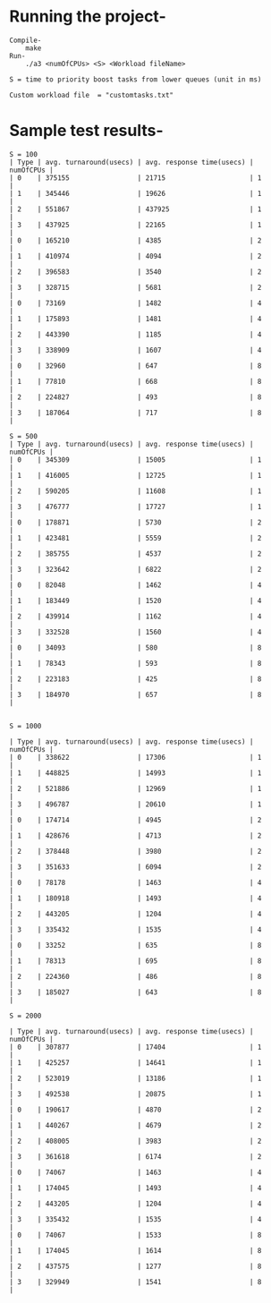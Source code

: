 
# Running the project-
    Compile-
        make
    Run-
        ./a3 <numOfCPUs> <S> <Workload fileName>

    S = time to priority boost tasks from lower queues (unit in ms)
    
    Custom workload file  = "customtasks.txt"



# Sample test results- 
    S = 100
    | Type | avg. turnaround(usecs) | avg. response time(usecs) | numOfCPUs |
    | 0    | 375155                 | 21715                     | 1         |
    | 1    | 345446                 | 19626                     | 1         |
    | 2    | 551867                 | 437925                    | 1         |
    | 3    | 437925                 | 22165                     | 1         |
    | 0    | 165210                 | 4385                      | 2         |
    | 1    | 410974                 | 4094                      | 2         |
    | 2    | 396583                 | 3540                      | 2         |
    | 3    | 328715                 | 5681                      | 2         |
    | 0    | 73169                  | 1482                      | 4         |
    | 1    | 175893                 | 1481                      | 4         |
    | 2    | 443390                 | 1185                      | 4         |
    | 3    | 338909                 | 1607                      | 4         |
    | 0    | 32960                  | 647                       | 8         |
    | 1    | 77810                  | 668                       | 8         |
    | 2    | 224827                 | 493                       | 8         |
    | 3    | 187064                 | 717                       | 8         |

    S = 500
    | Type | avg. turnaround(usecs) | avg. response time(usecs) | numOfCPUs |
    | 0    | 345309                 | 15005                     | 1         |
    | 1    | 416005                 | 12725                     | 1         |
    | 2    | 590205                 | 11608                     | 1         |
    | 3    | 476777                 | 17727                     | 1         |
    | 0    | 178871                 | 5730                      | 2         |
    | 1    | 423481                 | 5559                      | 2         |
    | 2    | 385755                 | 4537                      | 2         |
    | 3    | 323642                 | 6822                      | 2         |
    | 0    | 82048                  | 1462                      | 4         |
    | 1    | 183449                 | 1520                      | 4         |
    | 2    | 439914                 | 1162                      | 4         |
    | 3    | 332528                 | 1560                      | 4         |
    | 0    | 34093                  | 580                       | 8         |
    | 1    | 78343                  | 593                       | 8         |
    | 2    | 223183                 | 425                       | 8         |
    | 3    | 184970                 | 657                       | 8         |


    S = 1000

    | Type | avg. turnaround(usecs) | avg. response time(usecs) | numOfCPUs |
    | 0    | 338622                 | 17306                     | 1         |
    | 1    | 448825                 | 14993                     | 1         |
    | 2    | 521886                 | 12969                     | 1         |
    | 3    | 496787                 | 20610                     | 1         |
    | 0    | 174714                 | 4945                      | 2         |
    | 1    | 428676                 | 4713                      | 2         |
    | 2    | 378448                 | 3980                      | 2         |
    | 3    | 351633                 | 6094                      | 2         |
    | 0    | 78178                  | 1463                      | 4         |
    | 1    | 180918                 | 1493                      | 4         |
    | 2    | 443205                 | 1204                      | 4         |
    | 3    | 335432                 | 1535                      | 4         |
    | 0    | 33252                  | 635                       | 8         |
    | 1    | 78313                  | 695                       | 8         |
    | 2    | 224360                 | 486                       | 8         |
    | 3    | 185027                 | 643                       | 8         |

    S = 2000

    | Type | avg. turnaround(usecs) | avg. response time(usecs) | numOfCPUs |
    | 0    | 307877                 | 17404                     | 1         |
    | 1    | 425257                 | 14641                     | 1         |
    | 2    | 523019                 | 13186                     | 1         |
    | 3    | 492538                 | 20875                     | 1         |
    | 0    | 190617                 | 4870                      | 2         |
    | 1    | 440267                 | 4679                      | 2         |
    | 2    | 408005                 | 3983                      | 2         |
    | 3    | 361618                 | 6174                      | 2         |
    | 0    | 74067                  | 1463                      | 4         |
    | 1    | 174045                 | 1493                      | 4         |
    | 2    | 443205                 | 1204                      | 4         |
    | 3    | 335432                 | 1535                      | 4         |
    | 0    | 74067                  | 1533                      | 8         |
    | 1    | 174045                 | 1614                      | 8         |
    | 2    | 437575                 | 1277                      | 8         |
    | 3    | 329949                 | 1541                      | 8         |
